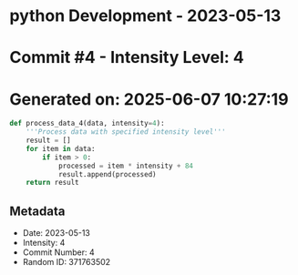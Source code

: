 ﻿# python Development - 2023-05-13
# Commit #4 - Intensity Level: 4
# Generated on: 2025-06-07 10:27:19
```python
def process_data_4(data, intensity=4):
    '''Process data with specified intensity level'''
    result = []
    for item in data:
        if item > 0:
            processed = item * intensity + 84
            result.append(processed)
    return result
```
## Metadata
- Date: 2023-05-13
- Intensity: 4
- Commit Number: 4
- Random ID: 371763502
